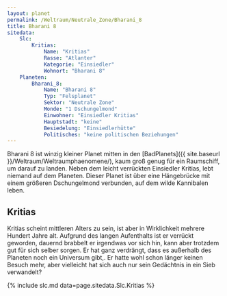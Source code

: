 ```yaml
---
layout: planet
permalink: /Weltraum/Neutrale_Zone/Bharani_8
title: Bharani 8
sitedata:
    Slc:
        Kritias:
            Name: "Kritias"
            Rasse: "Atlanter"
            Kategorie: "Einsiedler"
            Wohnort: "Bharani 8"
    Planeten:
        Bharani_8:
            Name: "Bharani 8"
            Typ: "Felsplanet"
            Sektor: "Neutrale Zone"
            Monde: "1 Dschungelmond"
            Einwohner: "Einsiedler Kritias"
            Hauptstadt: "keine"
            Besiedelung: "Einsiedlerhütte"
            Politisches: "keine politischen Beziehungen"
---
```




Bharani 8 ist winzig kleiner Planet mitten in den [BadPlanets]({{ site.baseurl }}/Weltraum/Weltraumphaenomene/), kaum groß genug für ein Raumschiff, um darauf zu landen. Neben dem leicht verrückten Einsiedler Kritias, lebt niemand auf dem Planeten. Dieser Planet ist über eine Hängebrücke mit einem größeren Dschungelmond verbunden, auf dem wilde Kannibalen leben.

## Kritias

Kritias scheint mittleren Alters zu sein, ist aber in Wirklichkeit mehrere Hundert Jahre alt. Aufgrund des langen Aufenthalts ist er verrückt geworden, dauernd brabbelt er irgendwas vor sich hin, kann aber trotzdem gut für sich selber sorgen. Er hat ganz verdrängt, dass es außerhalb des Planeten noch ein Universum gibt,. Er hatte wohl schon länger keinen Besuch mehr, aber vielleicht hat sich auch nur sein Gedächtnis in ein Sieb verwandelt?

{% include slc.md data=page.sitedata.Slc.Kritias %}
